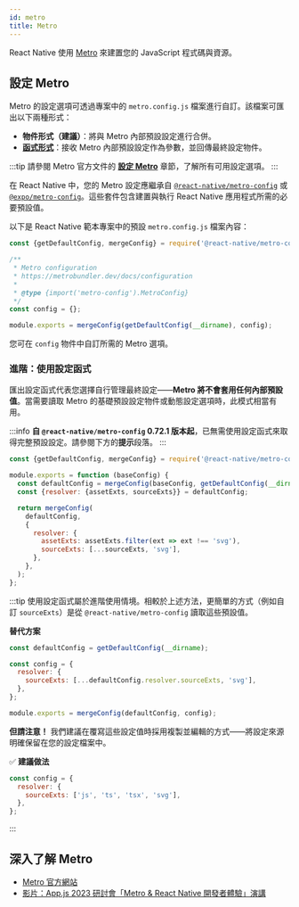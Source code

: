 ```yaml
---
id: metro
title: Metro
---
```


React Native 使用 [Metro](https://metrobundler.dev/) 來建置您的 JavaScript 程式碼與資源。

## 設定 Metro

Metro 的設定選項可透過專案中的 `metro.config.js` 檔案進行自訂。該檔案可匯出以下兩種形式：

- **物件形式（建議）**：將與 Metro 內部預設設定進行合併。
- [**函式形式**](#advanced-using-a-config-function)：接收 Metro 內部預設設定作為參數，並回傳最終設定物件。

:::tip
請參閱 Metro 官方文件的 [**設定 Metro**](https://metrobundler.dev/docs/configuration) 章節，了解所有可用設定選項。
:::

在 React Native 中，您的 Metro 設定應繼承自 [`@react-native/metro-config`](https://www.npmjs.com/package/@react-native/metro-config) 或 [`@expo/metro-config`](https://www.npmjs.com/package/@expo/metro-config)。這些套件包含建置與執行 React Native 應用程式所需的必要預設值。

以下是 React Native 範本專案中的預設 `metro.config.js` 檔案內容：

<!-- prettier-ignore -->

```js
const {getDefaultConfig, mergeConfig} = require('@react-native/metro-config');

/**
 * Metro configuration
 * https://metrobundler.dev/docs/configuration
 *
 * @type {import('metro-config').MetroConfig}
 */
const config = {};

module.exports = mergeConfig(getDefaultConfig(__dirname), config);
```

您可在 `config` 物件中自訂所需的 Metro 選項。

### 進階：使用設定函式

匯出設定函式代表您選擇自行管理最終設定——**Metro 將不會套用任何內部預設值**。當需要讀取 Metro 的基礎預設設定物件或動態設定選項時，此模式相當有用。

:::info
**自 `@react-native/metro-config` 0.72.1 版本起**，已無需使用設定函式來取得完整預設設定。請參閱下方的**提示**段落。
:::

<!-- prettier-ignore -->

```js
const {getDefaultConfig, mergeConfig} = require('@react-native/metro-config');

module.exports = function (baseConfig) {
  const defaultConfig = mergeConfig(baseConfig, getDefaultConfig(__dirname));
  const {resolver: {assetExts, sourceExts}} = defaultConfig;

  return mergeConfig(
    defaultConfig,
    {
      resolver: {
        assetExts: assetExts.filter(ext => ext !== 'svg'),
        sourceExts: [...sourceExts, 'svg'],
      },
    },
  );
};
```

:::tip
使用設定函式屬於進階使用情境。相較於上述方法，更簡單的方式（例如自訂 `sourceExts`）是從 `@react-native/metro-config` 讀取這些預設值。

**替代方案**

<!-- prettier-ignore -->
```js
const defaultConfig = getDefaultConfig(__dirname);

const config = {
  resolver: {
    sourceExts: [...defaultConfig.resolver.sourceExts, 'svg'],
  },
};

module.exports = mergeConfig(defaultConfig, config);
```

**但請注意！** 我們建議在覆寫這些設定值時採用複製並編輯的方式——將設定來源明確保留在您的設定檔案中。

✅ **建議做法**

<!-- prettier-ignore -->
```js
const config = {
  resolver: {
    sourceExts: ['js', 'ts', 'tsx', 'svg'],
  },
};
```

:::

## 深入了解 Metro

- [Metro 官方網站](https://metrobundler.dev/)
- [影片：App.js 2023 研討會「Metro & React Native 開發者體驗」演講](https://www.youtube.com/watch?v=c9D4pg0y9cI)